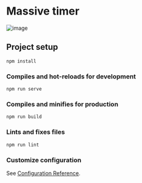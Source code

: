 # Massive timer
![image](https://user-images.githubusercontent.com/67824760/145277191-43b943ed-87a5-423f-b32b-d9796d2e7000.png)


## Project setup
```
npm install
```

### Compiles and hot-reloads for development
```
npm run serve
```

### Compiles and minifies for production
```
npm run build
```

### Lints and fixes files
```
npm run lint
```

### Customize configuration
See [Configuration Reference](https://cli.vuejs.org/config/).
